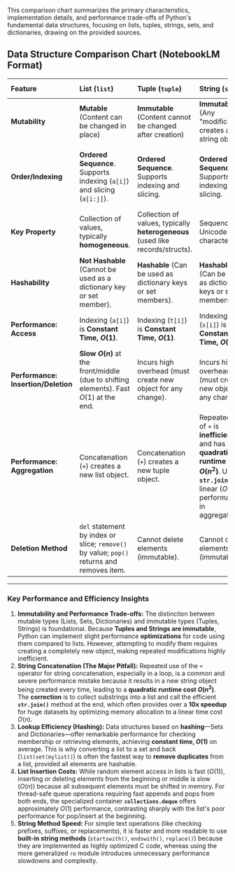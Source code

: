 This comparison chart summarizes the primary characteristics, implementation details, and performance trade-offs of Python's fundamental data structures, focusing on lists, tuples, strings, sets, and dictionaries, drawing on the provided sources.

## Data Structure Comparison Chart (NotebookLM Format)

| Feature | List (`list`) | Tuple (`tuple`) | String (`str`) | Set (`set`) / `frozenset` | Dictionary (`dict`) |
| :--- | :--- | :--- | :--- | :--- | :--- |
| **Mutability** | **Mutable** (Content can be changed in place) | **Immutable** (Content cannot be changed after creation) | **Immutable** (Any "modification" creates a new string object) | **Mutable (`set`)** / **Immutable (`frozenset`)** | **Mutable** (Keys and values can be added/deleted/changed) |
| **Order/Indexing** | **Ordered Sequence**. Supports indexing (`a[i]`) and slicing (`a[i:j]`). | **Ordered Sequence**. Supports indexing and slicing. | **Ordered Sequence**. Supports indexing and slicing. | **Unordered Collection**. Does not support indexing or slicing. | **Ordered by Insertion** (Keys/items are iterated over in insertion order in modern Python, but conventionally defined as an unordered mapping). |
| **Key Property** | Collection of values, typically **homogeneous**. | Collection of values, typically **heterogeneous** (used like records/structs). | Sequence of Unicode characters. | Collection of **distinct/unique hashable objects**. | Collection of **unique hashable keys** mapped to arbitrary values. |
| **Hashability** | **Not Hashable** (Cannot be used as a dictionary key or set member). | **Hashable** (Can be used as dictionary keys or set members). | **Hashable** (Can be used as dictionary keys or set members). | **`set` is Not Hashable**. **`frozenset` is Hashable**. | Keys must be **Hashable** (immutable). |
| **Performance: Access** | Indexing (`a[i]`) is **Constant Time, $O(1)$**. | Indexing (`t[i]`) is **Constant Time, $O(1)$**. | Indexing (`s[i]`) is **Constant Time, $O(1)$**. | N/A (No indexing). | Key Lookup (`d[key]`) is typically **Constant Time, $O(1)$** (due to hash tables). |
| **Performance: Insertion/Deletion** | **Slow $O(n)$** at the front/middle (due to shifting elements). Fast $O(1)$ at the end. | Incurs high overhead (must create new object for any change). | Incurs high overhead (must create new object for any change). | `add()`, `remove()`, `discard()` are typically **$O(1)$**. | Insertion/Deletion is typically **$O(1)$**. |
| **Performance: Aggregation** | Concatenation (`+`) creates a new list object. | Concatenation (`+`) creates a new tuple object. | Repeated use of `+` is **inefficient** and has a **quadratic runtime cost $O(n^2)$**. Use **`str.join()`** for linear ($O(n)$) performance in aggregation. | Set operations (`|`, `&`, `-`) create a new set object. | N/A (No built-in aggregation method like `join`). |
| **Deletion Method** | `del` statement by index or slice; `remove()` by value; `pop()` returns and removes item. | Cannot delete elements (immutable). | Cannot delete elements (immutable). | `remove()` (raises error if missing) or `discard()` (silent if missing). | `del` statement by key. |

***

### Key Performance and Efficiency Insights

1.  **Immutability and Performance Trade-offs:** The distinction between mutable types (Lists, Sets, Dictionaries) and immutable types (Tuples, Strings) is foundational. Because **Tuples and Strings are immutable**, Python can implement slight performance **optimizations** for code using them compared to lists. However, attempting to modify them requires creating a completely new object, making repeated modifications highly inefficient.
2.  **String Concatenation (The Major Pitfall):** Repeated use of the `+` operator for string concatenation, especially in a loop, is a common and severe performance mistake because it results in a new string object being created every time, leading to a **quadratic runtime cost $O(n^2)$**. The **correction** is to collect substrings into a list and call the efficient **`str.join()`** method at the end, which often provides over a **10x speedup** for huge datasets by optimizing memory allocation to a linear time cost $O(n)$.
3.  **Lookup Efficiency (Hashing):** Data structures based on **hashing**—Sets and Dictionaries—offer remarkable performance for checking membership or retrieving elements, achieving **constant time, $O(1)$** on average. This is why converting a list to a set and back (`list(set(mylist))`) is often the fastest way to **remove duplicates** from a list, provided all elements are hashable.
4.  **List Insertion Costs:** While random element access in lists is fast ($O(1)$), inserting or deleting elements from the beginning or middle is slow ($O(n)$) because all subsequent elements must be shifted in memory. For thread-safe queue operations requiring fast appends and pops from both ends, the specialized container **`collections.deque`** offers approximately $O(1)$ performance, contrasting sharply with the list's poor performance for pop/insert at the beginning.
5.  **String Method Speed:** For simple text operations (like checking prefixes, suffixes, or replacements), it is faster and more readable to use **built-in string methods** (`startswith()`, `endswith()`, `replace()`) because they are implemented as highly optimized C code, whereas using the more generalized `re` module introduces unnecessary performance slowdowns and complexity.

